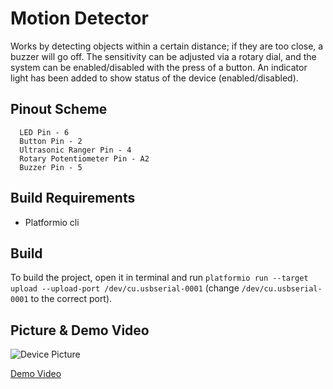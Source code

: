 # Motion Detector
Works by detecting objects within a certain distance; if they are too close, a buzzer will go off. The sensitivity can be adjusted via a rotary dial, and the system can be enabled/disabled with the press of a button. An indicator light has been added to show status of the device (enabled/disabled).

## Pinout Scheme
```
  LED Pin - 6
  Button Pin - 2
  Ultrasonic Ranger Pin - 4
  Rotary Potentiometer Pin - A2
  Buzzer Pin - 5
```

## Build Requirements
 - Platformio cli

## Build
To build the project, open it in terminal and run `platformio run --target upload --upload-port /dev/cu.usbserial-0001` (change `/dev/cu.usbserial-0001` to the correct port).

## Picture & Demo Video
![Device Picture](media/device.jpg)

[Demo Video](media/demo.mp4)
